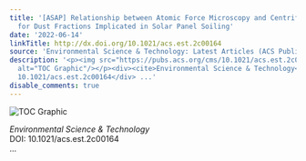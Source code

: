 ```yaml
---
title: '[ASAP] Relationship between Atomic Force Microscopy and Centrifugation Measurements
  for Dust Fractions Implicated in Solar Panel Soiling'
date: '2022-06-14'
linkTitle: http://dx.doi.org/10.1021/acs.est.2c00164
source: 'Environmental Science & Technology: Latest Articles (ACS Publications)'
description: '<p><img src="https://pubs.acs.org/cms/10.1021/acs.est.2c00164/asset/images/medium/es2c00164_0007.gif"
  alt="TOC Graphic"/></p><div><cite>Environmental Science & Technology</cite></div><div>DOI:
  10.1021/acs.est.2c00164</div> ...'
disable_comments: true
---
```

<p><img src="https://pubs.acs.org/cms/10.1021/acs.est.2c00164/asset/images/medium/es2c00164_0007.gif" alt="TOC Graphic"/></p><div><cite>Environmental Science & Technology</cite></div><div>DOI: 10.1021/acs.est.2c00164</div> ...